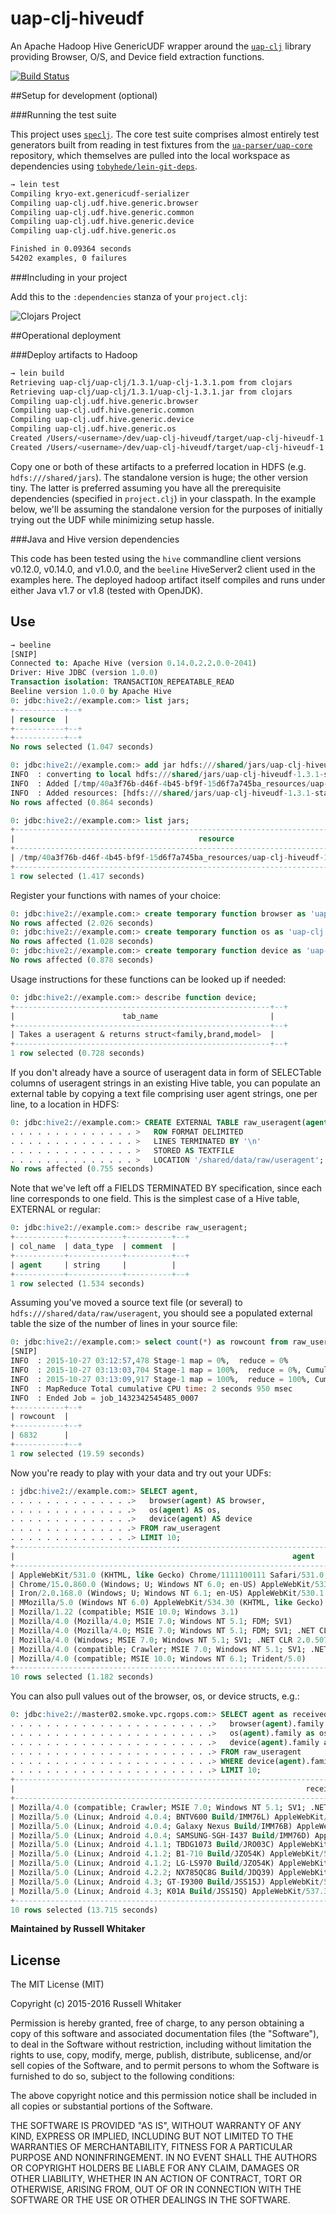 # uap-clj-hiveudf

An Apache Hadoop Hive GenericUDF wrapper around the [`uap-clj`](https://github.com/russellwhitaker/uap-clj) library providing Browser, O/S, and Device field extraction functions.

[![Build Status](https://travis-ci.org/russellwhitaker/uap-clj-hiveudf.svg?branch=master)](https://travis-ci.org/russellwhitaker/uap-clj-hiveudf)

##Setup for development (optional)

###Running the test suite

This project uses [`speclj`](http://speclj.com). The core test suite comprises almost entirely test generators built from reading in test fixtures from the [`ua-parser/uap-core`](https://github.com/ua-parser/uap-core) repository, which themselves are pulled into the local workspace as dependencies using [`tobyhede/lein-git-deps`](https://github.com/tobyhede/lein-git-deps).

```bash
→ lein test
Compiling kryo-ext.genericudf-serializer
Compiling uap-clj.udf.hive.generic.browser
Compiling uap-clj.udf.hive.generic.common
Compiling uap-clj.udf.hive.generic.device
Compiling uap-clj.udf.hive.generic.os

Finished in 0.09364 seconds
54202 examples, 0 failures
```

###Including in your project

Add this to the `:dependencies` stanza of your `project.clj`:

![Clojars Project](http://clojars.org/uap-clj-hiveudf/latest-version.svg)

##Operational deployment

###Deploy artifacts to Hadoop

```bash
→ lein build
Retrieving uap-clj/uap-clj/1.3.1/uap-clj-1.3.1.pom from clojars
Retrieving uap-clj/uap-clj/1.3.1/uap-clj-1.3.1.jar from clojars
Compiling uap-clj.udf.hive.generic.browser
Compiling uap-clj.udf.hive.generic.common
Compiling uap-clj.udf.hive.generic.device
Compiling uap-clj.udf.hive.generic.os
Created /Users/<username>/dev/uap-clj-hiveudf/target/uap-clj-hiveudf-1.3.1.jar
Created /Users/<username>/dev/uap-clj-hiveudf/target/uap-clj-hiveudf-1.3.1-standalone.jar
```

Copy one or both of these artifacts to a preferred location in HDFS (e.g. `hdfs:///shared/jars`).
The standalone version is huge; the other version tiny. The latter is preferred assuming you have
all the prerequisite dependencies (specified in `project.clj`) in your classpath. In the example below,
we'll be assuming the standalone version for the purposes of initially trying out the UDF while
minimizing setup hassle.

###Java and Hive version dependencies

This code has been tested using the `hive` commandline client versions v0.12.0, v0.14.0, and v1.0.0, and the `beeline` HiveServer2 client used in the examples here. The deployed hadoop artifact itself compiles and runs under either Java v1.7 or v1.8 (tested with OpenJDK).

## Use

```sql
→ beeline
[SNIP]
Connected to: Apache Hive (version 0.14.0.2.2.0.0-2041)
Driver: Hive JDBC (version 1.0.0)
Transaction isolation: TRANSACTION_REPEATABLE_READ
Beeline version 1.0.0 by Apache Hive
0: jdbc:hive2://example.com:> list jars;
+-----------+--+
| resource  |
+-----------+--+
+-----------+--+
No rows selected (1.047 seconds)

0: jdbc:hive2://example.com:> add jar hdfs:///shared/jars/uap-clj-hiveudf-1.3.1-standalone.jar;
INFO  : converting to local hdfs:///shared/jars/uap-clj-hiveudf-1.3.1-standalone.jar
INFO  : Added [/tmp/40a3f76b-d46f-4b45-bf9f-15d6f7a745ba_resources/uap-clj-hiveudf-1.3.1-standalone.jar] to class path
INFO  : Added resources: [hdfs:///shared/jars/uap-clj-hiveudf-1.3.1-standalone.jar]
No rows affected (0.864 seconds)

0: jdbc:hive2://example.com:> list jars;
+-------------------------------------------------------------------------------------------+--+
|                                         resource                                          |
+-------------------------------------------------------------------------------------------+--+
| /tmp/40a3f76b-d46f-4b45-bf9f-15d6f7a745ba_resources/uap-clj-hiveudf-1.3.1-standalone.jar  |
+-------------------------------------------------------------------------------------------+--+
1 row selected (1.417 seconds)
```

Register your functions with names of your choice:

```sql
0: jdbc:hive2://example.com:> create temporary function browser as 'uap-clj.udf.hive.generic.Browser';
No rows affected (2.026 seconds)
0: jdbc:hive2://example.com:> create temporary function os as 'uap-clj.udf.hive.generic.OS';
No rows affected (1.028 seconds)
0: jdbc:hive2://example.com:> create temporary function device as 'uap-clj.udf.hive.generic.Device';
No rows affected (0.878 seconds)
```

Usage instructions for these functions can be looked up if needed:
```sql
0: jdbc:hive2://example.com:> describe function device;
+---------------------------------------------------------+--+
|                        tab_name                         |
+---------------------------------------------------------+--+
| Takes a useragent & returns struct<family,brand,model>  |
+---------------------------------------------------------+--+
1 row selected (0.728 seconds)
```

If you don't already have a source of useragent data in form of SELECTable columns of useragent strings in an existing Hive table, you can populate an external table by copying a text file comprising user agent strings, one per line, to a location in HDFS:

```sql
0: jdbc:hive2://example.com:> CREATE EXTERNAL TABLE raw_useragent(agent STRING)
. . . . . . . . . . . . . . >   ROW FORMAT DELIMITED
. . . . . . . . . . . . . . >   LINES TERMINATED BY '\n'
. . . . . . . . . . . . . . >   STORED AS TEXTFILE
. . . . . . . . . . . . . . >   LOCATION '/shared/data/raw/useragent';
No rows affected (0.755 seconds)
```

Note that we've left off a FIELDS TERMINATED BY specification, since each line corresponds to one field. This is the simplest case of a Hive table, EXTERNAL or regular:

```sql
0: jdbc:hive2://example.com:> describe raw_useragent;
+-----------+------------+----------+--+
| col_name  | data_type  | comment  |
+-----------+------------+----------+--+
| agent     | string     |          |
+-----------+------------+----------+--+
1 row selected (1.534 seconds)
```

Assuming you've moved a source text file (or several) to `hdfs:///shared/data/raw/useragent`, you should see a populated external table the size of the number of lines in your source file:

```sql
0: jdbc:hive2://example.com:> select count(*) as rowcount from raw_useragent;
[SNIP]
INFO  : 2015-10-27 03:12:57,478 Stage-1 map = 0%,  reduce = 0%
INFO  : 2015-10-27 03:13:03,704 Stage-1 map = 100%,  reduce = 0%, Cumulative CPU 1.53 sec
INFO  : 2015-10-27 03:13:09,917 Stage-1 map = 100%,  reduce = 100%, Cumulative CPU 2.95 sec
INFO  : MapReduce Total cumulative CPU time: 2 seconds 950 msec
INFO  : Ended Job = job_1432342545485_0007
+-----------+--+
| rowcount  |
+-----------+--+
| 6832      |
+-----------+--+
1 row selected (19.59 seconds)
```

Now you're ready to play with your data and try out your UDFs:

```sql
: jdbc:hive2://example.com:> SELECT agent,
. . . . . . . . . . . . . .>   browser(agent) AS browser,
. . . . . . . . . . . . . .>   os(agent) AS os,
. . . . . . . . . . . . . .>   device(agent) AS device
. . . . . . . . . . . . . .> FROM raw_useragent
. . . . . . . . . . . . . .> LIMIT 10;
+----------------------------------------------------------------------------------------------------------------------------------+------------------+--------------------+------------------------+--+
|                                                              agent                                                               |     browser      |         os         |         device         |
+----------------------------------------------------------------------------------------------------------------------------------+------------------+--------------------+------------------------+--+
| AppleWebKit/531.0 (KHTML, like Gecko) Chrome/1111100111 Safari/531.0                                                             | {"family":"Safari","major":"","minor":"","patch":""}        | {"family":"Other","major":"","minor":"","patch":"","patch_minor":""}          | {"family":"Other","brand":"","model":""}                |
| Chrome/15.0.860.0 (Windows; U; Windows NT 6.0; en-US) AppleWebKit/533.20.25 (KHTML, like Gecko) Version/15.0.860.0               | {"family":"Chrome","major":"15","minor":"0","patch":"860"}  | {"family":"Windows Vista","major":"","minor":"","patch":"","patch_minor":""}  | {"family":"Other","brand":"","model":""}                |
| Iron/2.0.168.0 (Windows; U; Windows NT 6.1; en-US) AppleWebKit/530.1 (KHTML, like Gecko)                                         | {"family":"Iron","major":"2","minor":"0","patch":"168"}     | {"family":"Windows 7","major":"","minor":"","patch":"","patch_minor":""}      | {"family":"Other","brand":"","model":""}                |
| MMozilla/5.0 (Windows NT 6.0) AppleWebKit/534.30 (KHTML, like Gecko) Chrome/12.0.742.122 Safari/534.30 ChromePlus/1.6.3.0alpha4  | {"family":"Chrome","major":"12","minor":"0","patch":"742"}  | {"family":"Windows Vista","major":"","minor":"","patch":"","patch_minor":""}  | {"family":"Other","brand":"","model":""}                |
| Mozilla/1.22 (compatible; MSIE 10.0; Windows 3.1)                                                                                | {"family":"IE","major":"10","minor":"0","patch":""}         | {"family":"Windows 3.1","major":"","minor":"","patch":"","patch_minor":""}    | {"family":"Other","brand":"","model":""}                |
| Mozilla/4.0 (Mozilla/4.0; MSIE 7.0; Windows NT 5.1; FDM; SV1)                                                                    | {"family":"IE","major":"7","minor":"0","patch":""}          | {"family":"Windows XP","major":"","minor":"","patch":"","patch_minor":""}     | {"family":"Other","brand":"","model":""}                |
| Mozilla/4.0 (Mozilla/4.0; MSIE 7.0; Windows NT 5.1; FDM; SV1; .NET CLR 3.0.04506.30)                                             | {"family":"IE","major":"7","minor":"0","patch":""}          | {"family":"Windows XP","major":"","minor":"","patch":"","patch_minor":""}     | {"family":"Other","brand":"","model":""}                |
| Mozilla/4.0 (Windows; MSIE 7.0; Windows NT 5.1; SV1; .NET CLR 2.0.50727)                                                         | {"family":"IE","major":"7","minor":"0","patch":""}          | {"family":"Windows XP","major":"","minor":"","patch":"","patch_minor":""}     | {"family":"Other","brand":"","model":""}                |
| Mozilla/4.0 (compatible; Crawler; MSIE 7.0; Windows NT 5.1; SV1; .NET CLR 2.0.50727)                                             | {"family":"Crawler","major":"","minor":"","patch":""}       | {"family":"Windows XP","major":"","minor":"","patch":"","patch_minor":""}     | {"family":"Spider","brand":"Spider","model":"Desktop"}  |
| Mozilla/4.0 (compatible; MSIE 10.0; Windows NT 6.1; Trident/5.0)                                                                 | {"family":"IE","major":"10","minor":"0","patch":""}         | {"family":"Windows 7","major":"","minor":"","patch":"","patch_minor":""}      | {"family":"Other","brand":"","model":""}                |
+----------------------------------------------------------------------------------------------------------------------------------+-------------------------------------------------------------+-------------------------------------------------------------------------------+---------------------------------------------------------+--+
10 rows selected (1.182 seconds)
```

You can also pull values out of the browser, os, or device structs, e.g.:

```sql
0: jdbc:hive2://master02.smoke.vpc.rgops.com:> SELECT agent as received_useragent,
. . . . . . . . . . . . . . . . . . . . . . .>   browser(agent).family as browser_family,
. . . . . . . . . . . . . . . . . . . . . . .>   os(agent).family as os_family,
. . . . . . . . . . . . . . . . . . . . . . .>   device(agent).family as device_family
. . . . . . . . . . . . . . . . . . . . . . .> FROM raw_useragent
. . . . . . . . . . . . . . . . . . . . . . .> WHERE device(agent).family != "Other"
. . . . . . . . . . . . . . . . . . . . . . .> LIMIT 10;
+----------------------------------------------------------------------------------------------------------------------------------------------------+-----------------+-------------+-----------------------+--+
|                                                                 received_useragent                                                                 | browser_family  |  os_family  |     device_family     |
+----------------------------------------------------------------------------------------------------------------------------------------------------+-----------------+-------------+-----------------------+--+
| Mozilla/4.0 (compatible; Crawler; MSIE 7.0; Windows NT 5.1; SV1; .NET CLR 2.0.50727)                                                               | Crawler         | Windows XP  | Spider                |
| Mozilla/5.0 (Linux; Android 4.0.4; BNTV600 Build/IMM76L) AppleWebKit/537.36 (KHTML, like Gecko) Chrome/35.0.1916.138 Safari/537.36                 | Chrome          | Android     | BNTV600               |
| Mozilla/5.0 (Linux; Android 4.0.4; Galaxy Nexus Build/IMM76B) AppleWebKit/535.19 (KHTML, like Gecko) Chrome/18.0.1025.133 Mobile Safari/535.19     | Chrome Mobile   | Android     | Samsung Galaxy Nexus  |
| Mozilla/5.0 (Linux; Android 4.0.4; SAMSUNG-SGH-I437 Build/IMM76D) AppleWebKit/537.36 (KHTML, like Gecko) Chrome/39.0.2171.93 Mobile Safari/537.36  | Chrome Mobile   | Android     | Samsung SGH-I437      |
| Mozilla/5.0 (Linux; Android 4.1.1; TBDG1073 Build/JRO03C) AppleWebKit/537.36 (KHTML, like Gecko) Chrome/39.0.2171.93 Safari/537.36                 | Chrome          | Android     | TBDG1073              |
| Mozilla/5.0 (Linux; Android 4.1.2; B1-710 Build/JZO54K) AppleWebKit/537.36 (KHTML, like Gecko) Chrome/39.0.2171.93 Safari/537.36                   | Chrome          | Android     | B1-710                |
| Mozilla/5.0 (Linux; Android 4.1.2; LG-LS970 Build/JZO54K) AppleWebKit/537.36 (KHTML, like Gecko) Chrome/39.0.2171.93 Mobile Safari/537.36          | Chrome Mobile   | Android     | LG-LS970              |
| Mozilla/5.0 (Linux; Android 4.2.2; NX785QC8G Build/JDQ39) AppleWebKit/537.36 (KHTML, like Gecko) Chrome/28.0.1500.94 Safari/537.36                 | Chrome          | Android     | NX785QC8G             |
| Mozilla/5.0 (Linux; Android 4.3; GT-I9300 Build/JSS15J) AppleWebKit/537.36 (KHTML, like Gecko) Chrome/39.0.2171.93 Mobile Safari/537.36            | Chrome Mobile   | Android     | Samsung GT-I9300      |
| Mozilla/5.0 (Linux; Android 4.3; K01A Build/JSS15Q) AppleWebKit/537.36 (KHTML, like Gecko) Chrome/39.0.2171.93 Safari/537.36                       | Chrome          | Android     | K01A                  |
+----------------------------------------------------------------------------------------------------------------------------------------------------+-----------------+-------------+-----------------------+--+
10 rows selected (13.715 seconds)
```

__Maintained by Russell Whitaker__

## License

The MIT License (MIT)

Copyright (c) 2015-2016 Russell Whitaker

Permission is hereby granted, free of charge, to any person obtaining a copy
of this software and associated documentation files (the "Software"), to deal
in the Software without restriction, including without limitation the rights
to use, copy, modify, merge, publish, distribute, sublicense, and/or sell
copies of the Software, and to permit persons to whom the Software is
furnished to do so, subject to the following conditions:

The above copyright notice and this permission notice shall be included in
all copies or substantial portions of the Software.

THE SOFTWARE IS PROVIDED "AS IS", WITHOUT WARRANTY OF ANY KIND, EXPRESS OR
IMPLIED, INCLUDING BUT NOT LIMITED TO THE WARRANTIES OF MERCHANTABILITY,
FITNESS FOR A PARTICULAR PURPOSE AND NONINFRINGEMENT. IN NO EVENT SHALL THE
AUTHORS OR COPYRIGHT HOLDERS BE LIABLE FOR ANY CLAIM, DAMAGES OR OTHER
LIABILITY, WHETHER IN AN ACTION OF CONTRACT, TORT OR OTHERWISE, ARISING FROM,
OUT OF OR IN CONNECTION WITH THE SOFTWARE OR THE USE OR OTHER DEALINGS IN
THE SOFTWARE.
